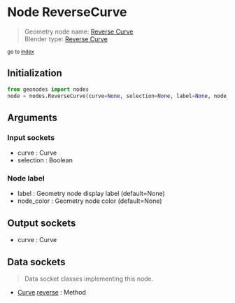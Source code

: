 
# Node ReverseCurve

> Geometry node name: [Reverse Curve](https://docs.blender.org/manual/en/latest/modeling/geometry_nodes/curve/reverse_curve.html)<br>
  Blender type: [Reverse Curve](https://docs.blender.org/api/current/bpy.types.GeometryNodeReverseCurve.html)
  
<sub>go to [index](/docs/index.md)</sub>

## Initialization

```python
from geonodes import nodes
node = nodes.ReverseCurve(curve=None, selection=None, label=None, node_color=None)
```



## Arguments


### Input sockets

- curve : Curve
- selection : Boolean

### Node label

- label : Geometry node display label (default=None)
- node_color : Geometry node color (default=None)

## Output sockets

- curve : Curve

## Data sockets

> Data socket classes implementing this node.
  
  
- [Curve](/docs/sockets/Curve.md).[reverse](/docs/sockets/Curve.md#reverse) : Method
  
